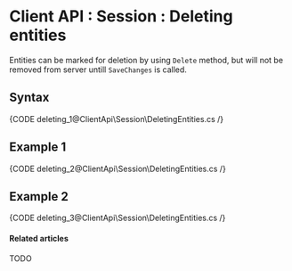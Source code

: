 # Client API : Session : Deleting entities

Entities can be marked for deletion by using `Delete` method, but will not be removed from server untill `SaveChanges` is called.

## Syntax

{CODE deleting_1@ClientApi\Session\DeletingEntities.cs /}

## Example 1

{CODE deleting_2@ClientApi\Session\DeletingEntities.cs /}

## Example 2

{CODE deleting_3@ClientApi\Session\DeletingEntities.cs /}

#### Related articles

TODO